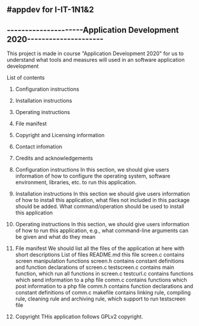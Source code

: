 #appdev for I-IT-1N1&2
----------------------------------------------------------------------
---------------------Application Development 2020---------------------
----------------------------------------------------------------------

This project is made in course "Application Development 2020" for us to understand 
what tools and measures will used in an software application development

List of contents
1. Configuration instructions
2. Installation instructions
3. Operating instructions
4. File manifest
5. Copyright and Licensing information
6. Contact infomation
7. Credits and acknowledgements

1. Configuration instructions
	In this section, we should give users information of how to configure
	the operating system, software environment, libraries, etc. to run this application.

2. Installation instructions
	In this section we should give users information of how to install this application, 
	what files not included in this package should be added. What command/operation 
	should be used to install this application

3. Operating instructions
	In this section, we should give users information of how to run this application,
	e.g., what command-line arguments can be given and what do they mean

4. File manifest
	We should list all the files of the application at here with short descriptions
	List of files
	README.md		this file
	screen.c		contains screen manipulation functions
	screen.h		contains constant definitions and function declarations
					of screen.c
	testscreen.c	contains main function, which run all functions in screen.c
	testcurl.c		contains functions which send information to a php file
	comm.c			contains functions which post information to a php file
	comm.h			contains function declarations and constant definitions of comm.c
	makefile		contains linking rule, compiling rule, cleaning rule and archiving 
					rule, which support to run testscreen file

5. Copyright
	THis application follows GPLv2 copyright.
